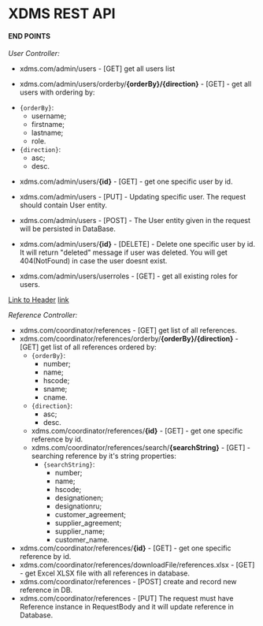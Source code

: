 # XDMS REST API

#### END POINTS

_User Controller:_

* xdms.com/admin/users - [GET] get all users list

* xdms.com/admin/users/orderby/__{orderBy}/{direction}__ - [GET] - get all users with ordering by:
- `{orderBy}`:
  * username;
  * firstname;
  * lastname;
  * role.  
- `{direction}`: 
    * asc; 
    * desc.
* xdms.com/admin/users/__{id}__ - [GET] - get one specific user by id.
* xdms.com/admin/users - [PUT] - Updating specific user. The request should contain User entity.
* xdms.com/admin/users - [POST] - The User entity given in the request will be persisted in DataBase.
* xdms.com/admin/users/__{id}__ - [DELETE] - Delete one specific user by id. It will return "deleted" message if user 
was deleted. 
You will get 404(NotFound) in case the user doesnt exist.  

* xdms.com/admin/users/userroles - [GET] - get all existing roles for users.

<a href="#user-controller">Link to Header</a>
[link](#user-controller)

_Reference Controller:_

* xdms.com/coordinator/references - [GET] get list of all references.  
* xdms.com/coordinator/references/orderby/__{orderBy}/{direction}__ - [GET] get list of all references ordered by: 
    - `{orderBy}`:
      * number;
      * name;
      * hscode;
      * sname;  
      * cname.  
    - `{direction}`: 
      * asc; 
      * desc. 
  * xdms.com/coordinator/references/__{id}__ - [GET] - get one specific reference by id.
  * xdms.com/coordinator/references/search/__{searchString}__ - [GET] - searching reference by it's string properties:
    - `{searchString}`:
      * number;
      * name;
      * hscode;
      * designationen;
      * designationru;
      * customer_agreement;
      * supplier_agreement;
      * supplier_name;
      * customer_name.
 * xdms.com/coordinator/references/__{id}__ - [GET] - get one specific reference by id.
 * xdms.com/coordinator/references/downloadFile/references.xlsx - [GET] - get Excel XLSX file with all references 
 in database.
 * xdms.com/coordinator/references - [POST] create and record new reference in DB.
 * xdms.com/coordinator/references - [PUT] The request must have Reference instance in RequestBody and it will 
 update reference in Database.